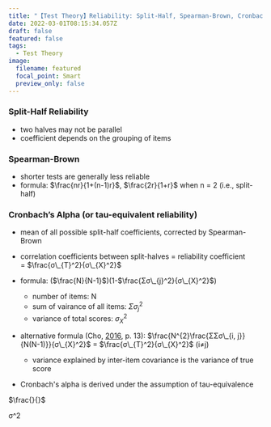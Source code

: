 ```yaml
---
title: "【Test Theory】Reliability: Split-Half, Spearman-Brown, Cronbach, & SEM"
date: 2022-03-01T08:15:34.057Z
draft: false
featured: false
tags:
  - Test Theory
image:
  filename: featured
  focal_point: Smart
  preview_only: false
---
```

### Split-Half Reliability

* two halves may not be parallel
* coefficient depends on the grouping of items

### Spearman-Brown

* shorter tests are generally less reliable
* formula: $\frac{nr}{1+(n-1)r}$, $\frac{2r}{1+r}$ when n = 2 (i.e., split-half)

### Cronbach’s Alpha (or tau-equivalent reliability)

* mean of all possible split-half coefficients, corrected by Spearman-Brown
* correlation coefficients between split-halves = reliability coefficient = $\frac{σ\_{T}^2}{σ\_{X}^2}$
* formula: ($\frac{N}{N-1}$)(1-$\frac{Σσ\_{j}^2}{σ\_{X}^2}$)

  * number of items: N
  * sum of vairance of all items: $Σσ_{j}^2$
  * variance of total scores: $σ_{X}^2$
* alternative formula (Cho, [2016](https://doi.org/10.1177/1094428116656239), p. 13): $\frac{N^{2}\frac{ΣΣσ\_{i, j}}{N(N-1)}}{σ\_{X}^2}$ = $\frac{σ\_{T}^2}{σ\_{X}^2}$ (i≠j)

  * variance explained by inter-item covariance is the variance of true score
* Cronbach's alpha is derived under the assumption of tau-equivalence

$\frac{}{}$

σ^2